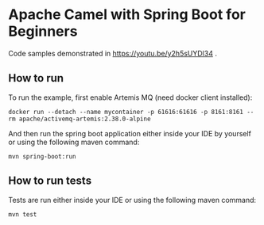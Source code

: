 # Apache Camel with Spring Boot for Beginners
Code samples demonstrated in https://youtu.be/y2h5sUYDl34 .

## How to run
To run the example, first enable Artemis MQ (need docker client installed):
```shell script
docker run --detach --name mycontainer -p 61616:61616 -p 8161:8161 --rm apache/activemq-artemis:2.38.0-alpine
```
And then run the spring boot application either inside your IDE by yourself or using the following maven command:
```shell script
mvn spring-boot:run
```

## How to run tests
Tests are run either inside your IDE or using the following maven command:
```shell script
mvn test
```